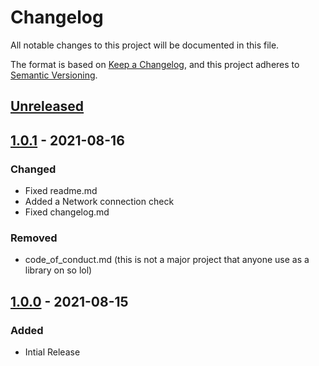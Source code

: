# Changelog
All notable changes to this project will be documented in this file.

The format is based on [Keep a Changelog](https://keepachangelog.com/en/1.0.0/),
and this project adheres to [Semantic Versioning](https://semver.org/spec/v2.0.0.html).

## [Unreleased]

## [1.0.1] - 2021-08-16
### Changed
- Fixed readme.md
- Added a Network connection check
- Fixed changelog.md

### Removed
- code_of_conduct.md (this is not a major project that anyone use as a library on so lol)

## [1.0.0] - 2021-08-15
### Added
- Intial Release

[Unreleased]: https://github.com/Nostalgicord/Discord-Web-Build-Archiver/compare/v1.0.1...HEAD
[1.0.1]: https://github.com/Nostalgicord/Discord-Web-Build-Archiver/compare/v1.0.0...v1.0.1
[1.0.0]: https://github.com/Nostalgicord/Discord-Web-Build-Archiver/releases/tag/v1.0.0